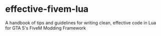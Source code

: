 # effective-fivem-lua
A handbook of tips and guidelines for writing clean, effective code in Lua for GTA 5's FiveM Modding Framework
